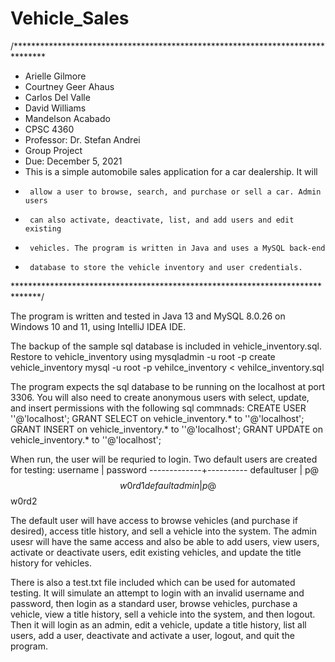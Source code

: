 # Vehicle_Sales
/*******************************************************************************
 * Arielle Gilmore
 * Courtney Geer Ahaus
 * Carlos Del Valle
 * David Williams
 * Mandelson Acabado
 * CPSC 4360
 * Professor: Dr. Stefan Andrei
 * Group Project
 * Due: December 5, 2021
 * This is a simple automobile sales application for a car dealership. It will
 *      allow a user to browse, search, and purchase or sell a car. Admin users
 *      can also activate, deactivate, list, and add users and edit existing
 *      vehicles. The program is written in Java and uses a MySQL back-end
 *      database to store the vehicle inventory and user credentials.
 ******************************************************************************/


The program is written and tested in Java 13 and MySQL 8.0.26 on Windows 10 and 11, using IntelliJ IDEA IDE.

The backup of the sample sql database is included in vehicle_inventory.sql. Restore to vehicle_inventory using
mysqladmin -u root -p create vehicle_inventory
mysql -u root -p vehilce_inventory < vehilce_inventory.sql

The program expects the sql database to be running on the localhost at port 3306. You will also need to create
anonymous users with select, update, and insert permissions with the following sql commnads:
CREATE USER ''@'localhost';
GRANT SELECT on vehicle_inventory.* to ''@'localhost';
GRANT INSERT on vehicle_inventory.* to ''@'localhost';
GRANT UPDATE on vehicle_inventory.* to ''@'localhost';

When run, the user will be requried to login. Two default users are created for testing:
 username    | password
-------------+----------
defaultuser  | p@$$w0rd1
defaultadmin | p@$$w0rd2

The default user will have access to browse vehicles (and purchase if desired), access title history, and sell a vehicle
into the system.
The admin usesr will have the same access and also be able to add users, view users, activate or deactivate users, edit 
existing vehicles, and update the title history for vehicles.

There is also a test.txt file included which can be used for automated testing. It will simulate an attempt to login
with an invalid username and password, then login as a standard user, browse vehicles, purchase a vehicle, view a title
history, sell a vehicle into the system, and then logout. Then it will login as an admin, edit a vehicle, update a title
history, list all users, add a user, deactivate and activate a user, logout, and quit the program.
